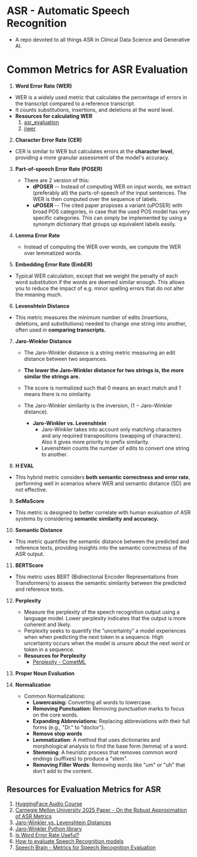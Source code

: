 # ASR - Automatic Speech Recognition
* A repo devoted to all things ASR in Clinical Data Science and Generative AI. 







# Common Metrics for ASR Evaluation
1. **Word Error Rate (WER)**
  * WER is a widely used metric that calculates the percentage of errors in the transcript compared to a reference transcript.
  * It counts substitutions, insertions, and deletions at the word level.
  * **Resources for calculating WER**
    1. [asr_evaluation](https://pypi.org/project/asr_evaluation/)
    2. [jiwer](https://jitsi.github.io/jiwer/usage/)

2. **Character Error Rate (CER)**
  * CER is similar to WER but calculates errors at the **character level**, providing a more granular assessment of the model's accuracy.


3. **Part-of-speech Error Rate (POSER)**
   * There are 2 version of this:
     * **dPOSER** -- Instead of computing WER on input words, we extract (preferably all) the parts-of-speech of the input sentences. The WER is then computed over the sequence of labels.
     * **uPOSER** -- The cited paper proposes a variant (uPOSER) with broad POS categories, in case that the used POS model has very specific categories. This can simply be implemented by using a synonym dictionary that groups up equivalent labels easily.
    

4. **Lemma Error Rate**
   * Instead of computing the WER over words, we compute the WER over lemmatized words.
  

5. **Embedding Error Rate (EmbER)**
  * Typical WER calculation, except that we weight the penalty of each word substitution if the words are deemed similar enough. This allows you to reduce the impact of e.g. minor spelling errors that do not alter the meaning much.


6. **Levenshtein Distance**
  * This metric measures the minimum number of edits (insertions, deletions, and substitutions) needed to change one string into another, often used in **comparing transcripts.**

7. **Jaro-Winkler Distance**
   * The Jaro–Winkler distance is a string metric measuring an edit distance between two sequences.
   * **The lower the Jaro–Winkler distance for two strings is, the more similar the strings are.**
   * The score is normalized such that 0 means an exact match and 1 means there is no similarity.
   * The Jaro–Winkler similarity is the inversion, (1 − Jaro–Winkler distance).
  
     * **Jaro-Winkler vs. Levenshtein**
       * Jaro-Winkler takes into account only matching characters and any required transpositions (swapping of characters). Also it gives more priority to prefix similarity.
       * Levenshtein counts the number of edits to convert one string to another.

8. **H EVAL**
  * This hybrid metric considers **both semantic correctness and error rate**, performing well in scenarios where WER and semantic distance (SD) are not effective. 

9. **SeMaScore**
  * This metric is designed to better correlate with human evaluation of ASR systems by considering **semantic similarity and accuracy.** 

10. **Semantic Distance**
  * This metric quantifies the semantic distance between the predicted and reference texts, providing insights into the semantic correctness of the ASR output. 

11. **BERTScore**
  * This metric uses BERT (Bidirectional Encoder Representations from Transformers) to assess the semantic similarity between the predicted and reference texts. 

12. **Perplexity**
    * Measure the perplexity of the speech recognition output using a language model. Lower perplexity indicates that the output is more coherent and likely.
    * Perplexity seeks to quantify the “uncertainty” a model experiences when when predicting the next token in a sequence. High uncertainty occurs when the model is unsure about the next word or token in a sequence.
    * **Resources for Perplexity**
      * [Perplexity - CometML](https://www.comet.com/site/blog/perplexity-for-llm-evaluation/)

9. **Proper Noun Evaluation**
10. **Normalization**
    * Common Normalizations:
        * **Lowercasing:** Converting all words to lowercase.
        * **Removing Punctuation:** Removing punctuation marks to focus on the core words.
        * **Expanding Abbreviations:** Replacing abbreviations with their full forms (e.g., "Dr." to "doctor").
        * **Remove stop words**
        * **Lemmatization**: A method that uses dictionaries and morphological analysis to find the base form (lemma) of a word. 
        * **Stemming**:  A heuristic process that removes common word endings (suffixes) to produce a "stem". 
        * **Removing Filler Words**: Removing words like "um" or "uh" that don't add to the content.


## Resources for Evaluation Metrics for ASR
1. [HuggingFace Audio Course](https://huggingface.co/learn/audio-course/en/chapter5/evaluation)
2. [Carnegie Mellon University 2025 Paper - On the Robust Approximation of ASR Metrics](https://arxiv.org/html/2502.12408v1)
3. [Jaro-Winkler vs. Levenshtein Distances](https://srinivas-kulkarni.medium.com/jaro-winkler-vs-levenshtein-distance-2eab21832fd6#:~:text=Jaro%2DWinkler%20takes%20into%20account,convert%20one%20string%20to%20another.)
4. [Jaro-Winkler Python library](https://github.com/rapidfuzz/JaroWinkler)
5. [Is Word Error Rate Useful?](https://www.assemblyai.com/blog/word-error-rate)
6. [How to evaluate Speech Recognition models](https://www.assemblyai.com/blog/how-to-evaluate-speech-recognition-models#:~:text=The%20most%20common%20evaluation%20metric,created%20by%20a%20human%20transcriber.)
7. [Speech Brain - Metrics for Speech Recognition Evaluation](https://speechbrain.readthedocs.io/en/v1.0.2/tutorials/tasks/asr-metrics.html#)
